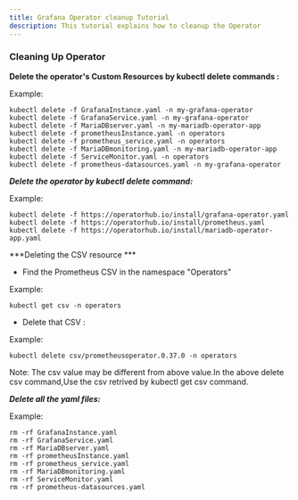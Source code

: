 ```yaml
---
title: Grafana Operator cleanup Tutorial
description: This tutorial explains how to cleanup the Operator
---
```



### Cleaning Up Operator



**Delete the operator's Custom Resources by kubectl delete commands :**

 
Example:
 
 ```execute
 kubectl delete -f GrafanaInstance.yaml -n my-grafana-operator
 kubectl delete -f GrafanaService.yaml -n my-grafana-operator
 kubectl delete -f MariaDBserver.yaml -n my-mariadb-operator-app
 kubectl delete -f prometheusInstance.yaml -n operators
 kubectl delete -f prometheus_service.yaml -n operators
 kubectl delete -f MariaDBmonitoring.yaml -n my-mariadb-operator-app 
 kubectl delete -f ServiceMonitor.yaml -n operators
 kubectl delete -f prometheus-datasources.yaml -n my-grafana-operator
 ```

 


***Delete the operator by kubectl delete command:***
 
 
 Example:
 
 ```execute
 kubectl delete -f https://operatorhub.io/install/grafana-operator.yaml
 kubectl delete -f https://operatorhub.io/install/prometheus.yaml
 kubectl delete -f https://operatorhub.io/install/mariadb-operator-app.yaml
 ```
 
***Deleting the CSV resource ***

- Find the Prometheus CSV in the namespace "Operators"

Example:

```
kubectl get csv -n operators
```

- Delete that CSV :

Example:

```
kubectl delete csv/prometheusoperator.0.37.0 -n operators
```

Note: The csv value may be different from above value.In the above delete csv command,Use the csv retrived by kubectl get csv command.  
 
***Delete all the yaml files:***
 
 Example:
 
 ```execute
 rm -rf GrafanaInstance.yaml
 rm -rf GrafanaService.yaml 
 rm -rf MariaDBserver.yaml 
 rm -rf prometheusInstance.yaml 
 rm -rf prometheus_service.yaml
 rm -rf MariaDBmonitoring.yaml 
 rm -rf ServiceMonitor.yaml 
 rm -rf prometheus-datasources.yaml
```
  

